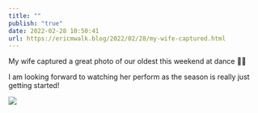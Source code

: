 ```yaml
---
title: ""
publish: "true"
date: 2022-02-28 10:50:41
url: https://ericmwalk.blog/2022/02/28/my-wife-captured.html
---
```

My wife captured a great photo of our oldest this weekend at dance 💃🔥

I am looking forward to watching her perform as the season is really just getting started!

![](https://ericmwalk.blog/uploads/2022/a586ddda01.jpg)